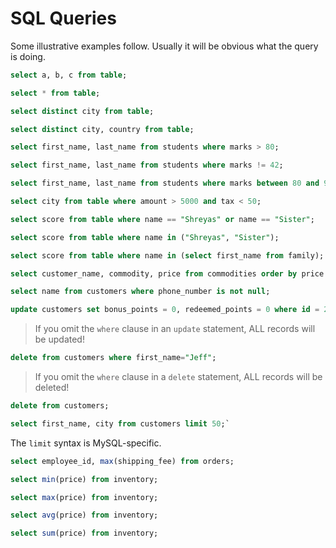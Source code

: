 # SQL Queries

Some illustrative examples follow. Usually it will be obvious what the query is doing.

```sql
select a, b, c from table;
```

```sql
select * from table;
```

```sql
select distinct city from table;
```

```sql
select distinct city, country from table;
```

```sql
select first_name, last_name from students where marks > 80;
```

```sql
select first_name, last_name from students where marks != 42;
```

```sql
select first_name, last_name from students where marks between 80 and 90;
```

```sql
select city from table where amount > 5000 and tax < 50;
```

```sql
select score from table where name == "Shreyas" or name == "Sister";
```

```sql
select score from table where name in ("Shreyas", "Sister");
```

```sql
select score from table where name in (select first_name from family);
```

```sql
select customer_name, commodity, price from commodities order by price desc, customer, commodity asc;
```

```sql
select name from customers where phone_number is not null;
```

```sql
update customers set bonus_points = 0, redeemed_points = 0 where id = 25;
```

> If you omit the `where` clause in an `update` statement, ALL records will be updated!

```sql
delete from customers where first_name="Jeff";
```

> If you omit the `where` clause in a `delete` statement, ALL records will be deleted!

```sql
delete from customers;
```

```sql
select first_name, city from customers limit 50;`
```

The `limit` syntax is MySQL-specific.

```sql
select employee_id, max(shipping_fee) from orders;
```

```sql
select min(price) from inventory;
```

```sql
select max(price) from inventory;
```

```sql
select avg(price) from inventory;
```

```sql
select sum(price) from inventory;
```

